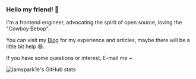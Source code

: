 ### Hello my friend! 👋

I'm a frontend engineer, advocating the spirit of open source, loving the "Cowboy Bebop".

You can visit my [Blog](https://sparkle.im) for my experience and articles, maybe there will be a little bit help 😄.

If you have some questions or interest, E-mail me ~

![iamspark1e's GitHub stats](https://github-readme-stats.vercel.app/api?username=iamspark1e&count_private=true&show_icons=true&theme=tokyonight)
